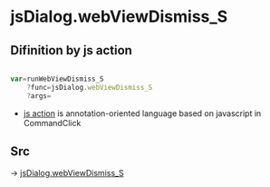 # jsDialog.webViewDismiss_S

## Difinition by js action

```js.js

var=runWebViewDismiss_S
	?func=jsDialog.webViewDismiss_S
	?args=

```

- [js action]() is annotation-oriented language based on javascript in CommandClick

## Src

-> [jsDialog.webViewDismiss_S](https://github.com/puutaro/CommandClick/blob/master/app/src/main/java/com/puutaro/commandclick/fragment_lib/terminal_fragment/js_interface/dialog/JsDialog.kt#L346)


